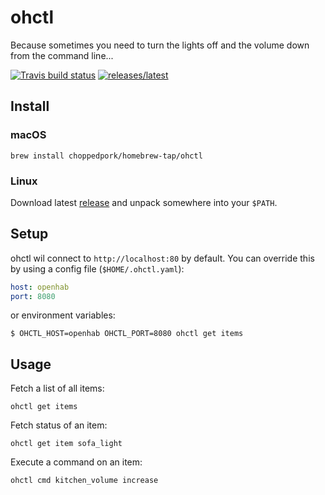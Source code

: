 # ohctl

Because sometimes you need to turn the lights off and the volume down from the command line...

[![Travis build status][travis]](https://travis-ci.org/choppedpork/ohctl) [![releases/latest][release]](https://github.com/choppedpork/ohctl/releases/latest)

## Install

### macOS

    brew install choppedpork/homebrew-tap/ohctl

### Linux

Download latest [release](https://github.com/choppedpork/ohctl/releases/latest) and unpack somewhere into your `$PATH`.

## Setup

ohctl wil connect to `http://localhost:80` by default. You can override this by using a config file (`$HOME/.ohctl.yaml`): 

```yaml
host: openhab
port: 8080
```

or environment variables:

    $ OHCTL_HOST=openhab OHCTL_PORT=8080 ohctl get items


## Usage

Fetch a list of all items:

    ohctl get items

Fetch status of an item:

    ohctl get item sofa_light

Execute a command on an item:

    ohctl cmd kitchen_volume increase

[travis]: https://travis-ci.org/choppedpork/ohctl.svg?branch=master
[release]: https://img.shields.io/github/release/choppedpork/ohctl.svg